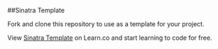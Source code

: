 

##Sinatra Template

Fork and clone this repository to use as a template for your project.




<p data-visibility='hidden'>View <a href='https://learn.co/lessons/hs-sinatra-project-template' title='Sinatra Template'>Sinatra Template</a> on Learn.co and start learning to code for free.</p>
